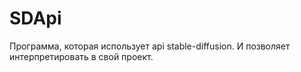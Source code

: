 # SDApi
Программа, которая использует api stable-diffusion. И позволяет интерпретировать в свой проект.
